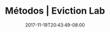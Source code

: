 ---
title: "Métodos | Eviction Lab"
date: 2017-11-19T20:43:49-08:00
type: meta
h1: Métodos
childof: methods
li1: IR A LA SECCIÓN
li2: FAQ de Métodos
li3: Descargue informe completo
---